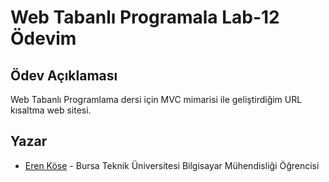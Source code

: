 # Web Tabanlı Programala Lab-12 Ödevim
## Ödev Açıklaması
Web Tabanlı Programlama dersi için MVC mimarisi ile geliştirdiğim URL kısaltma web sitesi.
## Yazar
* [Eren Köse](https://tr.linkedin.com/in/eren-k%C3%B6se-338936252?trk=people-guest_people_search-card) - Bursa Teknik Üniversitesi Bilgisayar Mühendisliği Öğrencisi
